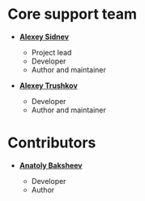 # Core support team
- **[Alexey Sidnev](https://github.com/alexey-sidnev)**

  * Project lead
  * Developer
  * Author and maintainer

- **[Alexey Trushkov](https://github.com/alexey-trushkov)**

  * Developer
  * Author and maintainer

# Contributors
- **[Anatoly Baksheev](https://github.com/Nerei)**

  * Developer
  * Author
